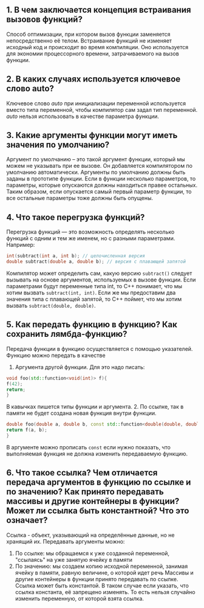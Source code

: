 ## 1. В чем заключается концепция встраивания вызовов функций? ##
   
 Способ оптимизации, при котором вызов функции заменяется непосредственно её телом. Встраивание функций не изменяет исходный код и происходит во время компиляции. Оно используется для экономии процессорного времени,
 затрачиваемого на вызов функции.

## 2. В каких случаях используется ключевое слово auto? ##

Ключевое слово *_auto_* при инициализации переменной используется вместо типа переменной, чтобы компилятор сам задал тип переменной.
*_auto_* нельзя использовать в качестве параметра функции.

## 3. Какие аргументы функции могут иметь значения по умолчанию? ##

Аргумент по умолчанию – это такой аргумент функции, который мы можем не указывать при ее вызове. Он добавляется компилятором по умолчанию автоматически.
Аргументы по умолчанию должны быть заданы в прототипе функции.
Если в функции несколько параметров, то параметры, которые опускаются
должны находиться правее остальных. Таким образом, если опускается
самый первый параметр функции, то все остальные параметры тоже
должны быть опущены.

## 4. Что такое перегрузка функций? ##

Перегрузка функций — это возможность определять несколько функций с одним и тем же именем, но с разными параметрами. Например:
```c++
int(subtract(int a, int b); // целочисленная версия
double subtract(double a, double b); // версия с плавающей запятой
```
Компилятор может определить сам, какую версию ```subtract()``` следует вызывать на основе аргументов, используемых в вызове функции. Если параметрами будут переменные типа int, то C++ понимает, что мы хотим вызвать ```subtract(int, int)```. Если же мы предоставим два значения типа с плавающей запятой, то C++ поймет, что мы хотим вызвать ```subtract(double, double)```.
## 5. Как передать функцию в функцию? Как сохранить лямбда-функцию? ##

Передача функции в функцию осуществляется с помощью указателей. Функцию можно передать в качестве 
1. Аргумента другой функции. Для это надо писать:
```c++
void foo(std::function<void(int)> f){
f(42);
return;
}
```
В кавычках пишется типы функции и аргумента.
2.  По ссылке, так в памяти не будет создана новая функция внутри функции.
```c++
double foo(double a, double b, const std::function<double(double, double)> &f){
return f(a, b);
}
```
В аргументе можно прописать `const` если нужно показать, что выполняемая
функция не должна изменить передаваемую функцию.

## 6. Что такое ссылка? Чем отличается передача аргументов в функцию по ссылке и по значению? Как принято передавать массивы и другие контейнеры в функции? Может ли ссылка быть константной? Что это означает? ##

Ссылка - объект, указывающий на определённые данные, но не хранящий их.
Передавать аргументы можно:
1. По ссылке: мы обращаемся к уже созданной переменной, "ссылаясь" на уже занятую ячейку в памяти
2. По значению: мы создаем копию исходной переменной, занимая ячейку в памяти, равную величине, о которой идет речь
   Массивы и другие контейнеры в функции принято передавать по ссылке.
Ссылка может быть константой. В таком случае если указать, что ссылка константа, её запрещено изменять. То есть нельзя случайно изменить переменную, от которой взята ссылка.



